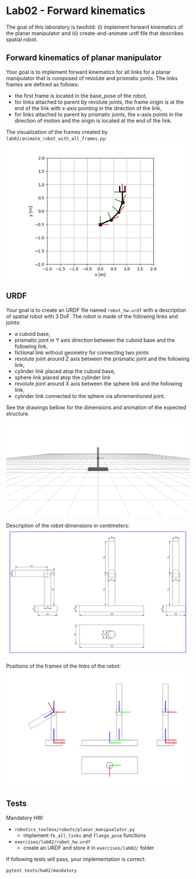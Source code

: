# Lab02 - Forward kinematics

The goal of this laboratory is twofold: (i) implement forward kinematics of the planar manipulator and (ii) create-and-animate urdf file that describes spatial robot.

## Forward kinematics of planar manipulator

Your goal is to implement forward kinematics for all links for a planar manipulator that is composed of revolute and prismatic joints.
The links frames are defined as follows:
 - the first frame is located in the base_pose of the robot,
 - for links attached to parent by revolute joints, the frame origin is at the end of the link with x-axis pointing in the direction of the link,
 - for links attached to parent by prismatic joints, the x-axis points in the direction of motion and the origin is located at the end of the link.

 The visualization of the frames created by `lab02/animate_robot_with_all_frames.py`:
 ![](lab02_fk_animation.gif)


## URDF
Your goal is to create an URDF file named `robot_hw.urdf` with a description of spatial robot with 3 DoF.
The robot is made of the following links and joints:
 - a cuboid base,
 - prismatic joint in Y axis direction between the cuboid base and the following link,
 - fictional link without geometry for connecting two joints
 - revolute joint around Z axis between the prismatic joint and the following link,
 - cylinder link placed atop the cuboid base,
 - sphere link placed atop the cylinder link
 - revolute joint around X axis between the sphere link and the following link,
 - cylinder link connected to the sphere via aforementioned joint.

See the drawings bellow for the dimensions and animation of the expected structure.

 ![](lab02_spatial.gif)

Description of the robot dimensions in centimeters:
 ![](lab02_spatial_description.png)

Positions of the frames of the links of the robot:
 ![](lab02_spatial_frames.png)


## Tests

Mandatory HW:
 - `robotics_toolbox/robots/planar_manipualator.py`
   - implement `fk_all_links` and `flange_pose` functions
 - `exercises/lab02/robot_hw.urdf`
   - create an URDF and store it in `exercises/lab02/` folder

If following tests will pass, your implementation is correct:
```bash
pytest tests/hw02/mandatory
```
